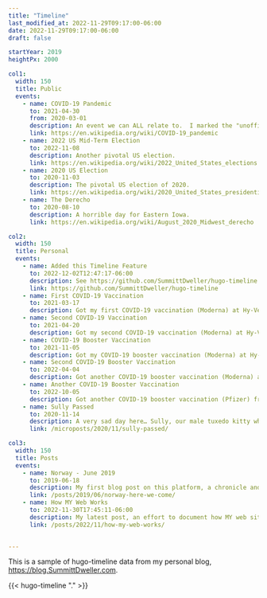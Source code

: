 ```yaml
---
title: "Timeline"
last_modified_at: 2022-11-29T09:17:00-06:00
date: 2022-11-29T09:17:00-06:00
draft: false

startYear: 2019
heightPx: 2000

col1:
  width: 150 
  title: Public
  events: 
    - name: COVID-19 Pandemic
      to: 2021-04-30
      from: 2020-03-01
      description: An event we can ALL relate to.  I marked the "unofficial" end of the pandemic as April 30, 2021, about 10 days after my second COVID-19 vaccination.  That's when I felt it was "safe" to get back out in the world.
      link: https://en.wikipedia.org/wiki/COVID-19_pandemic
    - name: 2022 US Mid-Term Election
      to: 2022-11-08
      description: Another pivotal US election.
      link: https://en.wikipedia.org/wiki/2022_United_States_elections
    - name: 2020 US Election
      to: 2020-11-03
      description: The pivotal US election of 2020.
      link: https://en.wikipedia.org/wiki/2020_United_States_presidential_election
    - name: The Derecho
      to: 2020-08-10
      description: A horrible day for Eastern Iowa.
      link: https://en.wikipedia.org/wiki/August_2020_Midwest_derecho

col2:
  width: 150 
  title: Personal
  events: 
    - name: Added this Timeline Feature
      to: 2022-12-02T12:47:17-06:00
      description: See https://github.com/SummittDweller/hugo-timeline for the code.
      link: https://github.com/SummittDweller/hugo-timeline
    - name: First COVID-19 Vaccination
      to: 2021-03-17
      description: Got my first COVID-19 vaccination (Moderna) at Hy-Vee pharmacy in Toledo.
    - name: Second COVID-19 Vaccination
      to: 2021-04-20
      description: Got my second COVID-19 vaccination (Moderna) at Hy-Vee pharmacy in Toledo.
    - name: COVID-19 Booster Vaccination
      to: 2021-11-05
      description: Got my COVID-19 booster vaccination (Moderna) at Hy-Vee pharmacy in Toledo.
    - name: Second COVID-19 Booster Vaccination
      to: 2022-04-04
      description: Got another COVID-19 booster vaccination (Moderna) at Hy-Vee pharmacy in Toledo.
    - name: Another COVID-19 Booster Vaccination
      to: 2022-10-05
      description: Got another COVID-19 booster vaccination (Pfizer) from Grinnell Hy-Vee pharmacy compliments of their mobile clinic on campus at Grinnell College.
    - name: Sully Passed
      to: 2020-11-14
      description: A very sad day here… Sully, our male tuxedo kitty who was only about 8 years old has passed.
      link: /microposts/2020/11/sully-passed/

col3:
  width: 150 
  title: Posts
  events: 
    - name: Norway - June 2019
      to: 2019-06-18
      description: My first blog post on this platform, a chronicle and photos from an epic vacation in Norway.
      link: /posts/2019/06/norway-here-we-come/
    - name: How MY Web Works
      to: 2022-11-30T17:45:11-06:00
      description: My latest post, an effort to document how MY web sites are orgianized.
      link: /posts/2022/11/how-my-web-works/
  

---
```


This is a sample of hugo-timeline data from my personal blog, https://blog.SummittDweller.com. 

{{< hugo-timeline "." >}}
